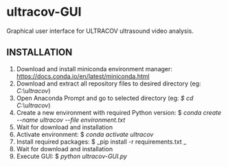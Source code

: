 # ultracov-GUI
Graphical user interface for ULTRACOV ultrasound video analysis.

## INSTALLATION
1. Download and install miniconda environment manager: https://docs.conda.io/en/latest/miniconda.html
2. Download and extract all repository files to desired directory (eg: _C:\ultracov_)
3. Open Anaconda Prompt and go to selected directory (eg: _$ cd C:\ultracov_)
4. Create a new environment with required Python version: $ _conda create --name ultracov --file environment.txt_
5. Wait for download and installation
6. Activate environment: $ _conda activate ultracov_
7. Install required packages: $ _pip install -r requirements.txt _
8. Wait for download and installation
9. Execute GUI: $ _python ultracov-GUI.py_
